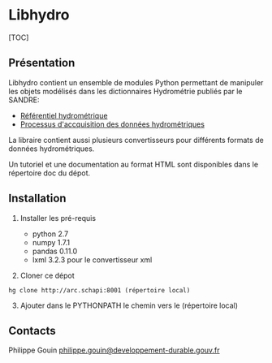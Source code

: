 Libhydro
===============================================================================

[TOC]

Présentation
-------------------------------------------------------------------------------
Libhydro contient un ensemble de modules Python permettant de manipuler
les objets modélisés dans les dictionnaires Hydrométrie publiés par le SANDRE:

  * [Référentiel hydrométrique](http://www.sandre.eaufrance.fr/Referentiel-hydrometrique,90)
  * [Processus d'accquisition des données hydrométriques](http://www.sandre.eaufrance.fr/Processus-d-acquisition-des,91)

La libraire contient aussi plusieurs convertisseurs pour différents formats
de données hydrométriques.

Un tutoriel et une documentation au format HTML sont disponibles dans le
répertoire doc du dépot.

Installation
-------------------------------------------------------------------------------
1. Installer les pré-requis
    * python 2.7
    * numpy 1.7.1
    * pandas 0.11.0
    * lxml 3.2.3 pour le convertisseur xml

2. Cloner ce dépot

  `hg clone http://arc.schapi:8001 (répertoire local)`

3. Ajouter dans le PYTHONPATH le chemin vers le (répertoire local)

Contacts
-------------------------------------------------------------------------------
Philippe Gouin <philippe.gouin@developpement-durable.gouv.fr>
